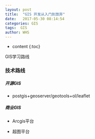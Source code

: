```yaml
---
layout: post
title:  "GIS 开发从入门到放弃"
date:   2017-05-30 08:14:54
categories: GIS
tags:  GIS
author: WHS
---
```


* content
{:toc}

GIS学习路线





### 技术路线

##### 开源GIS

* postgis+geoserver/geotools+ol/leaflet

	
##### 商业GIS

* Arcgis平台

* 超图平台



